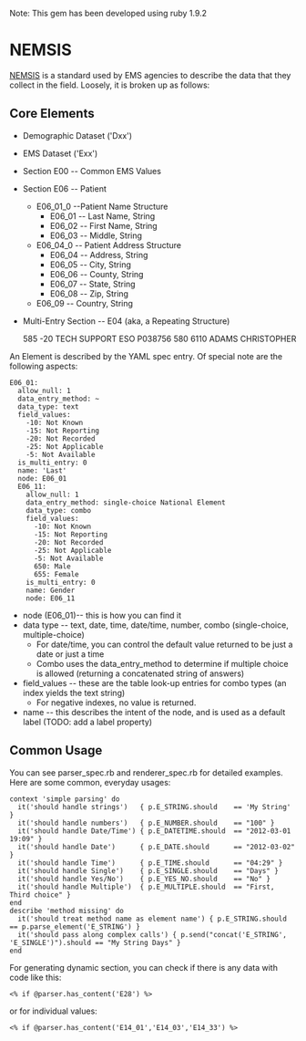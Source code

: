 Note: This gem has been developed using ruby 1.9.2

# NEMSIS

[NEMSIS](http://www.nemsis.org) is a standard used by EMS agencies to describe the data that they collect in the field.
Loosely, it is broken up as follows:

## Core Elements

* Demographic Dataset ('Dxx')
* EMS Dataset ('Exx')
* Section E00 -- Common EMS Values
* Section E06 -- Patient
  * E06_01_0 --Patient Name Structure
    * E06_01 -- Last Name, String
    * E06_02 -- First Name, String
    * E06_03 -- Middle, String
  * E06_04_0 -- Patient Address Structure
    * E06_04 -- Address, String
    * E06_05 -- City, String
    * E06_06 -- County, String
    * E06_07 -- State, String
    * E06_08 -- Zip, String
  * E06_09 -- Country, String
* Multi-Entry Section -- E04 (aka, a Repeating Structure)

    <E04>
      <E04_02>585</E04_02>
      <E04_03>-20</ E04_03>
      <E04_04>TECH SUPPORT</E04_04>
      <E04_05>ESO</ E04_05>
    </E04>
    <E04>
      <E04_01>P038756</ E04_01>
      <E04_02>580</E04_02>
      <E04_03>6110</ E04_03>
      <E04_04>ADAMS</E04_04>
      <E04_05>CHRISTOPHER</ E04_05>
    </E04>

An Element is described by the YAML spec entry. Of special note are the following aspects:

    E06_01:
      allow_null: 1
      data_entry_method: ~
      data_type: text
      field_values:
        -10: Not Known
        -15: Not Reporting
        -20: Not Recorded
        -25: Not Applicable
        -5: Not Available
      is_multi_entry: 0
      name: 'Last'
      node: E06_01
      E06_11:
        allow_null: 1
        data_entry_method: single-choice National Element
        data_type: combo
        field_values:
          -10: Not Known
          -15: Not Reporting
          -20: Not Recorded
          -25: Not Applicable
          -5: Not Available
          650: Male
          655: Female
        is_multi_entry: 0
        name: Gender
        node: E06_11


  * node (E06_01)-- this is how you can find it
  * data type -- text, date, time, date/time, number, combo (single-choice, multiple-choice)
    * For date/time, you can control the default value returned to be just a date or just a time
    * Combo uses the data_entry_method to determine if multiple choice is allowed (returning a concatenated string of answers)
  * field_values -- these are the table look-up entries for combo types (an index yields the text string)
    * For negative indexes, no value is returned.
  * name -- this describes the intent of the node, and is used as a default label (TODO: add a label property)

## Common Usage

You can see parser_spec.rb and renderer_spec.rb for detailed examples. Here are some common, everyday usages:

    context 'simple parsing' do
      it('should handle strings')   { p.E_STRING.should    == 'My String' }
      it('should handle numbers')   { p.E_NUMBER.should    == "100" }
      it('should handle Date/Time') { p.E_DATETIME.should  == "2012-03-01 19:09" }
      it('should handle Date')      { p.E_DATE.should      == "2012-03-02" }
      it('should handle Time')      { p.E_TIME.should      == "04:29" }
      it('should handle Single')    { p.E_SINGLE.should    == "Days" }
      it('should handle Yes/No')    { p.E_YES_NO.should    == "No" }
      it('should handle Multiple')  { p.E_MULTIPLE.should  == "First, Third choice" }
    end
    describe 'method missing' do
      it('should treat method name as element name') { p.E_STRING.should == p.parse_element('E_STRING') }
      it('should pass along complex calls') { p.send("concat('E_STRING', 'E_SINGLE')").should == "My String Days" }
    end

For generating dynamic section, you can check if there is any data with code like this:

    <% if @parser.has_content('E28') %>

or for individual values:

    <% if @parser.has_content('E14_01','E14_03','E14_33') %>
